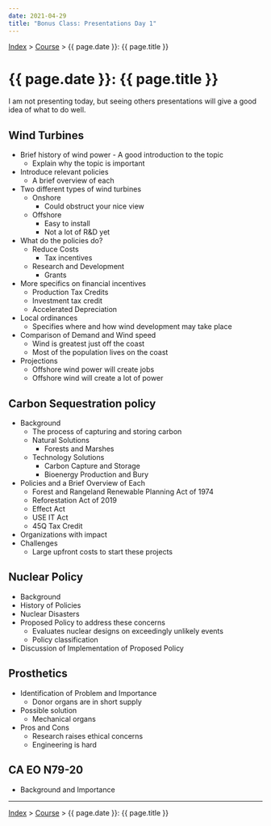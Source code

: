 ```yaml
---
date: 2021-04-29
title: "Bonus Class: Presentations Day 1"
---
```


[Index](../../../index.md) > [Course](./index.md) > {{ page.date }}: {{ page.title }}

# {{ page.date }}: {{ page.title }}

I am not presenting today, but seeing others presentations will give a good idea of what to do well.

## Wind Turbines

- Brief history of wind power - A good introduction to the topic
    - Explain why the topic is important
- Introduce relevant policies
    - A brief overview of each
- Two different types of wind turbines
    - Onshore
        - Could obstruct your nice view
    - Offshore
        - Easy to install
        - Not a lot of R&D yet
- What do the policies do?
    - Reduce Costs
        - Tax incentives
    - Research and Development
        - Grants
- More specifics on financial incentives
    - Production Tax Credits
    - Investment tax credit
    - Accelerated Depreciation
- Local ordinances
    - Specifies where and how wind development may take place
- Comparison of Demand and Wind speed
    - Wind is greatest just off the coast
    - Most of the population lives on the coast
- Projections
    - Offshore wind power will create jobs
    - Offshore wind will create a lot of power

## Carbon Sequestration policy

- Background
    - The process of capturing and storing carbon
    - Natural Solutions
        - Forests and Marshes
    - Technology Solutions
        - Carbon Capture and Storage
        - Bioenergy Production and Bury
- Policies and a Brief Overview of Each
    - Forest and Rangeland Renewable Planning Act of 1974
    - Reforestation Act of 2019
    - Effect Act
    - USE IT Act
    - 45Q Tax Credit
- Organizations with impact
- Challenges
    - Large upfront costs to start these projects

## Nuclear Policy

- Background
- History of Policies
- Nuclear Disasters
- Proposed Policy to address these concerns
    - Evaluates nuclear designs on exceedingly unlikely events
    - Policy classification
- Discussion of Implementation of Proposed Policy

## Prosthetics

- Identification of Problem and Importance
    - Donor organs are in short supply
- Possible solution
    - Mechanical organs
- Pros and Cons
    - Research raises ethical concerns
    - Engineering is hard

## CA EO N79-20

- Background and Importance

---

[Index](../../../index.md) > [Course](./index.md) > {{ page.date }}: {{ page.title }}
